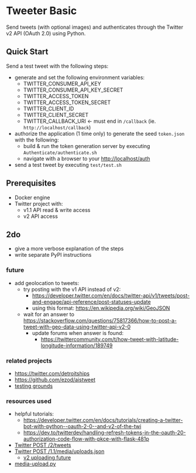 # Tweeter Basic

Send tweets (with optional images) and authenticates through the Twitter v2 API (OAuth 2.0) using Python.

## Quick Start

Send a test tweet with the following steps:

- generate and set the following environment variables:
  - TWITTER_CONSUMER_API_KEY
  - TWITTER_CONSUMER_API_KEY_SECRET
  - TWITTER_ACCESS_TOKEN
  - TWITTER_ACCESS_TOKEN_SECRET
  - TWITTER_CLIENT_ID
  - TWITTER_CLIENT_SECRET
  - TWITTER_CALLBACK_URI <- must end in `/callback` (ie. `http://localhost/callback`)
- authorize the application (1 time only) to generate the seed `token.json` with the following:
  - build & run the token generation server by executing `Authenticate/authenticate.sh`
  - navigate with a browser to your [http://localhost/auth](http://localhost/auth)
- send a test tweet by executing `test/test.sh`

## Prerequisites

- Docker engine
- Twitter project with: 
  - v1.1 API read & write access
  - v2 API access

## 2do

- give a more verbose explanation of the steps
- write separate PyPI instructions

### future

- add geolocation to tweets:
  - try posting with the v1 API instead of v2:
    - https://developer.twitter.com/en/docs/twitter-api/v1/tweets/post-and-engage/api-reference/post-statuses-update
    - using this format: https://en.wikipedia.org/wiki/GeoJSON
  - wait for an answer to https://stackoverflow.com/questions/75817366/how-to-post-a-tweet-with-geo-data-using-twitter-api-v2-0
    - update forums when answer is found:
      - https://twittercommunity.com/t/how-tweet-with-latitude-longitude-information/189749

### related projects

- https://twitter.com/detroitships
- https://github.com/ezod/aistweet
- [testing grounds](https://twitter.com/HyperB0t)

### resources used

- helpful tutorials:
  - https://developer.twitter.com/en/docs/tutorials/creating-a-twitter-bot-with-python--oauth-2-0--and-v2-of-the-twi
  - https://dev.to/twitterdev/handling-refresh-tokens-in-the-oauth-20-authorization-code-flow-with-pkce-with-flask-481p
- [Twitter POST /2/tweets](https://developer.twitter.com/en/docs/twitter-api/tweets/manage-tweets/api-reference/post-tweets)
- [Twitter POST /1.1/media/uploads.json](https://developer.twitter.com/en/docs/twitter-api/v1/media/upload-media/api-reference/post-media-upload)
  - [v2 uploading future](https://trello.com/c/Zr9zDrJx/109-replacement-of-media-uploads-functionality)
- [media-upload.py](https://gist.github.com/jcipriano/133e44156837360197ba17e7113ddfbc)
